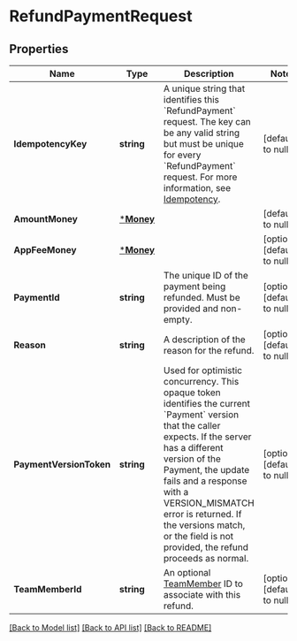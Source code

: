 # RefundPaymentRequest

## Properties
Name | Type | Description | Notes
------------ | ------------- | ------------- | -------------
**IdempotencyKey** | **string** |  A unique string that identifies this &#x60;RefundPayment&#x60; request. The key can be any valid string but must be unique for every &#x60;RefundPayment&#x60; request.  For more information, see [Idempotency](https://developer.squareup.com/docs/working-with-apis/idempotency). | [default to null]
**AmountMoney** | [***Money**](Money.md) |  | [default to null]
**AppFeeMoney** | [***Money**](Money.md) |  | [optional] [default to null]
**PaymentId** | **string** | The unique ID of the payment being refunded. Must be provided and non-empty. | [optional] [default to null]
**Reason** | **string** | A description of the reason for the refund. | [optional] [default to null]
**PaymentVersionToken** | **string** |  Used for optimistic concurrency. This opaque token identifies the current &#x60;Payment&#x60;  version that the caller expects. If the server has a different version of the Payment,  the update fails and a response with a VERSION_MISMATCH error is returned.  If the versions match, or the field is not provided, the refund proceeds as normal. | [optional] [default to null]
**TeamMemberId** | **string** | An optional [TeamMember](entity:TeamMember) ID to associate with this refund. | [optional] [default to null]

[[Back to Model list]](../README.md#documentation-for-models) [[Back to API list]](../README.md#documentation-for-api-endpoints) [[Back to README]](../README.md)

